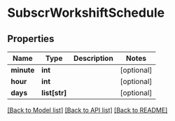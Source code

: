 # SubscrWorkshiftSchedule

## Properties
Name | Type | Description | Notes
------------ | ------------- | ------------- | -------------
**minute** | **int** |  | [optional] 
**hour** | **int** |  | [optional] 
**days** | **list[str]** |  | [optional] 

[[Back to Model list]](../README.md#documentation-for-models) [[Back to API list]](../README.md#documentation-for-api-endpoints) [[Back to README]](../README.md)


